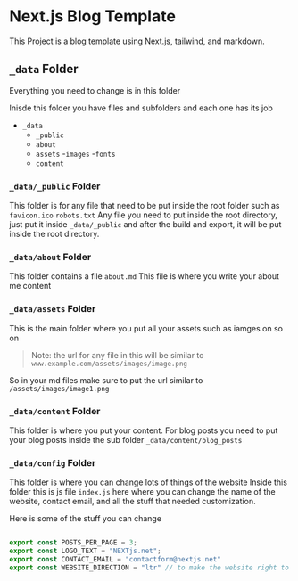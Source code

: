 # Next.js Blog Template

This Project is a blog template using Next.js, tailwind, and markdown.



## `_data` Folder

Everything you need to change is in this folder

Inisde this folder you have files and subfolders and each one has its job

- `_data`
  - `_public`
  - `about`
  - `assets`
    -`images`
    -`fonts`
  - `content`


### `_data/_public` Folder

This folder is for any file that need to be put inside the root folder such as `favicon.ico` `robots.txt` 
Any file you need to put inside the root directory, just put it inside `_data/_public` and after the build and export, it will be put inside the root directory.

### `_data/about` Folder
This folder contains a file `about.md` 
This file is where you write your about me content

### `_data/assets` Folder
This is the main folder where you put all your assets such as iamges on so on

>Note: the url for any file in this will be similar to `www.example.com/assets/images/image.png`

So in your md files make sure to put the url similar to `/assets/images/image1.png`

### `_data/content` Folder
This folder is where you put your content. 
For blog posts you need to put your blog posts inside the sub folder `_data/content/blog_posts`

### `_data/config` Folder
This folder is where you can change lots of things of the website
Inside this folder this is js file `index.js` here where you can change the name of the website, contact email, and all the stuff that needed customization.

Here is some of the stuff you can change

```javascript

export const POSTS_PER_PAGE = 3;
export const LOGO_TEXT = "NEXTjs.net";
export const CONTACT_EMAIL = "contactform@nextjs.net"
export const WEBSITE_DIRECTION = "ltr" // to make the website right to left change this to rtl

```



